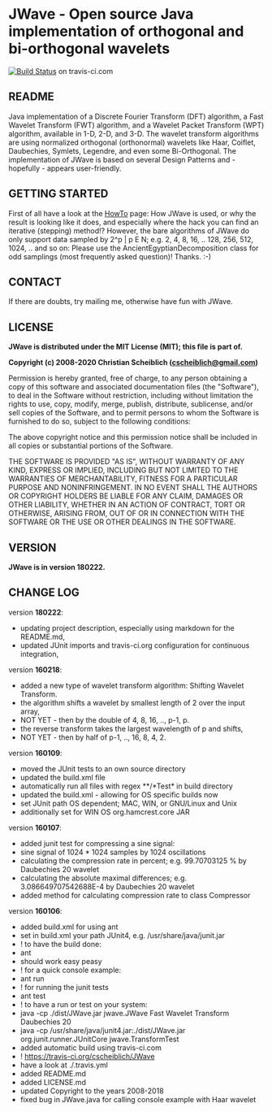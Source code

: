 # JWave - Open source Java implementation of orthogonal and bi-orthogonal wavelets #

[![Build Status](https://travis-ci.org/cscheiblich/JWave.svg?branch=master)](https://travis-ci.org/cscheiblich/JWave) on travis-ci.com

## README ##

Java implementation of a Discrete Fourier Transform (DFT) algorithm, a Fast Wavelet Transform (FWT) algorithm, and a Wavelet Packet Transform (WPT) algorithm, available in 1-D, 2-D, and 3-D. The wavelet transform algorithms are using normalized orthogonal (orthonormal) wavelets like Haar, Coiflet, Daubechies, Symlets, Legendre, and even some Bi-Orthogonal. The implementation of JWave is based on several Design Patterns and - hopefully - appears user-friendly.

## GETTING STARTED ##

First of all have a look at the [HowTo](https://github.com/cscheiblich/JWave/wiki/HowTo) page: How JWave is used, or why the result is looking like it does, and especially where the hack you can find an iterative (stepping) method!? However, the bare algorithms of JWave do only support data sampled by 2^p | p E N; e.g. 2, 4, 8, 16, .. 128, 256, 512, 1024, .. and so on: Please use the AncientEgyptianDecomposition class for odd samplings (most frequently asked question)! Thanks. :-)

## CONTACT ##

If there are doubts, try mailing me, otherwise have fun with JWave.

## LICENSE ##

**JWave is distributed under the MIT License (MIT); this file is part of.**

**Copyright (c) 2008-2020 Christian Scheiblich (cscheiblich@gmail.com)**

Permission is hereby granted, free of charge, to any person obtaining a copy
of this software and associated documentation files (the "Software"), to deal
in the Software without restriction, including without limitation the rights
to use, copy, modify, merge, publish, distribute, sublicense, and/or sell
copies of the Software, and to permit persons to whom the Software is
furnished to do so, subject to the following conditions:

The above copyright notice and this permission notice shall be included in
all copies or substantial portions of the Software.

THE SOFTWARE IS PROVIDED "AS IS", WITHOUT WARRANTY OF ANY KIND, EXPRESS OR
IMPLIED, INCLUDING BUT NOT LIMITED TO THE WARRANTIES OF MERCHANTABILITY,
FITNESS FOR A PARTICULAR PURPOSE AND NONINFRINGEMENT. IN NO EVENT SHALL THE
AUTHORS OR COPYRIGHT HOLDERS BE LIABLE FOR ANY CLAIM, DAMAGES OR OTHER
LIABILITY, WHETHER IN AN ACTION OF CONTRACT, TORT OR OTHERWISE, ARISING FROM,
OUT OF OR IN CONNECTION WITH THE SOFTWARE OR THE USE OR OTHER DEALINGS IN
THE SOFTWARE.

## VERSION ##

**JWave is in version 180222.**

## CHANGE LOG ##

version **180222**:
- updating project description, especially using markdown for the README.md,
- updated JUnit imports and travis-ci.org configuration for continuous integration,

version **160218**:
- added a new type of wavelet transform algorithm: Shifting Wavelet Transform.
 - the algorithm shifts a wavelet by smallest length of 2 over the input array,
 - NOT YET - then by the double of 4, 8, 16, .., p-1, p.
 - the reverse transform takes the largest wavelength of p and shifts,
 - NOT YET - then by half of p-1, .., 16, 8, 4, 2.

version **160109**:
- moved the JUnit tests to an own source directory
 - updated the build.xml file
 - automatically run all files with regex \*\*/\*Test\* in build directory
- updated the build.xml - allowing for OS specific builds now
 - set JUnit path OS dependent; MAC, WIN, or GNU/Linux and Unix
 - additionally set for WIN OS org.hamcrest.core JAR

version **160107**:
- added junit test for compressing a sine signal:
 - sine signal of 1024 * 1024 samples by 1024 oscillations
 - calculating the compression rate in percent; e.g. 99.70703125 % by Daubechies 20 wavelet
 - calculating the absolute maximal differences; e.g. 3.086649707542688E-4 by Daubechies 20 wavelet
- added method for calculating compression rate to class Compressor

version **160106**:
- added build.xml for using ant
 - set in build.xml your path JUnit4, e.g. /usr/share/java/junit.jar
 - ! to have the build done:
  - ant
  - should work easy peasy
 - ! for a quick console example:
  - ant run
 - ! for running the junit tests
  - ant test
 - ! to have a run or test on your system:
  - java -cp ./dist/JWave.jar jwave.JWave Fast Wavelet Transform Daubechies 20
  - java -cp /usr/share/java/junit4.jar:./dist/JWave.jar org.junit.runner.JUnitCore jwave.TransformTest
- added automatic build using travis-ci.com
 - ! https://travis-ci.org/cscheiblich/JWave
 - have a look at ./.travis.yml
- added README.md
- added LICENSE.md
- updated Copyright to the years 2008-2018
- fixed bug in JWave.java for calling console example with Haar wavelet
